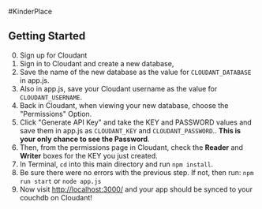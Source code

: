 #KinderPlace

## Getting Started

0. Sign up for Cloudant
1. Sign in to Cloudant and create a new database, 
2. Save the name of the new database as the value for `CLOUDANT_DATABASE` in app.js.
3. Also in app.js, save your Cloudant username as the value for `CLOUDANT_USERNAME`.
4. Back in Cloudant, when viewing your new database, choose the "Permissions" Option.
5. Click "Generate API Key" and take the KEY and PASSWORD values and save them in app.js as `CLOUDANT_KEY` and `CLOUDANT_PASSWORD`.. **This is your only chance to see the Password**.
6. Then, from the permissions page in Cloudant, check the **Reader** and **Writer** boxes for the KEY you just created.
7. In Terminal, `cd` into this main directory and run `npm install`.
8. Be sure there were no errors with the previous step. If not, then run: `npm run start` or `node app.js`
9. Now visit [http://localhost:3000/](http://localhost:3000/) and your app should be synced to your couchdb on Cloudant!
